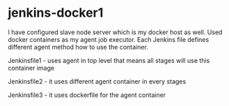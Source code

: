 # jenkins-docker1
I have configured slave node server which is my docker host as well. Used docker containers as my agent job executor.
Each Jenkins file defines different agent method how to use the container.

Jenkinsfile1 - uses agent in top level that means all stages will use this container image

Jenkinsfile2 - it uses different agent container in every stages

Jenkinsfile3 - it uses dockerfile for the agent container
